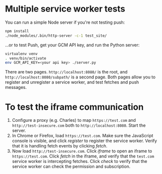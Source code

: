 # Multiple service worker tests

You can run a simple Node server if you're not testing push:

```bash
npm install
./node_modules/.bin/http-server -c-1 test_site/
```

...or to test Push, get your GCM API key, and run the Python server:

```bash
virtualenv venv
. venv/bin/activate
env GCM_API_KEY=<your api key> ./server.py
```

There are two pages. `http://localhost:8080/` is the root, and 
`http://localhost:8080/subpath/` is a second page. Both pages allow you
to register and unregister a service worker, and test fetches and
push messages.

# To test the iframe communication

1. Configure a proxy (e.g. Charles) to map `https://test.com` and `http://test-insecure.com`
both to `http://localhost:8080`. Start the server.
2. In Chrome or Firefox, load `https://test.com`. Make sure the JavaScript console
is visible, and click _register_ to register the service worker. Verify that
it is handling fetch events by clicking _fetch_.
3. Now load `http://test-insecure.com`. Click _iframe_ to open an iframe
to `https://test.com`. Click _fetch_ in the iframe, and verify that
the `test.com` service worker is intercepting fetches. Click _check_ to
verify that the service worker can check the permission and subscription.
